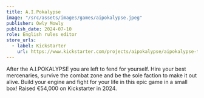 ```yaml
---
title: A.I.Pokalypse
image: "/src/assets/images/games/aipokalypse.jpeg"
publisher: Owly Mowly
publish_date: 2024-07-10
role: English rules editor
store_urls:
  - label: Kickstarter
    url: https://www.kickstarter.com/projects/aipokalypse/aipokalypse-the-expert-auto-battle-card-game
---
```


After the A.I.POKALYPSE you are left to fend for yourself. Hire your best mercenaries, survive the combat zone and be the sole faction to make it out alive. Build your engine and fight for your life in this epic game in a small box! Raised €54,000 on Kickstarter in 2024. 
